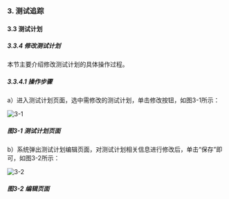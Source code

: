 ### 3. 测试追踪

#### 3.3 测试计划

##### 3.3.4 修改测试计划

本节主要介绍修改测试计划的具体操作过程。

##### 3.3.4.1 操作步骤

a）进入测试计划页面，选中需修改的测试计划，单击修改按钮，如图3-1所示：

![3-1](https://www.feisuanyz.com/fstest/cszz/jihua/3.png)

##### 图3-1 测试计划页面

b）系统弹出测试计划编辑页面，对测试计划相关信息进行修改后，单击“保存”即可，如图3-2所示：

![3-2](https://www.feisuanyz.com/fstest/cszz/jihua/3_1.png)

##### 图3-2 编辑页面
